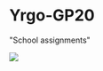 # Yrgo-GP20
"School assignments"


<img src="02_Learning to Program\ParabolicCurves_Extra3/screen.gif">